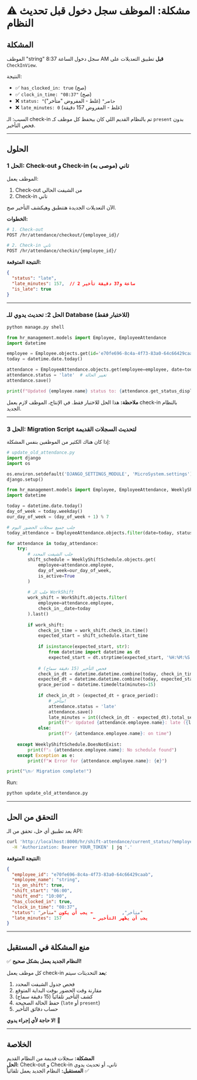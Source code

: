 # ⚠️ مشكلة: الموظف سجل دخول قبل تحديث النظام

## المشكلة

الموظف "string" سجل دخول الساعة 8:37 AM **قبل** تطبيق التعديلات على `CheckInView`.

النتيجة:
- ✅ `has_clocked_in: true` (صح)
- ✅ `clock_in_time: "08:37"` (صح)
- ❌ `status: "حاضر"` (غلط - المفروض "متأخر")
- ❌ `late_minutes: 0` (غلط - المفروض 157 دقيقة)

السبب: الـ check-in تم بالنظام القديم اللي كان بيحفظ كل موظف كـ `present` بدون فحص التأخير.

---

## الحلول

### الحل 1: Check-out و Check-in تاني (موصى به)

الموظف يعمل:
1. Check-out من الشيفت الحالي
2. Check-in تاني

الآن التعديلات الجديدة هتتطبق وهيكشف التأخير صح.

**الخطوات:**
```bash
# 1. Check-out
POST /hr/attendance/checkout/{employee_id}/

# 2. Check-in تاني
POST /hr/attendance/checkin/{employee_id}/
```

**النتيجة المتوقعة:**
```json
{
  "status": "late",
  "late_minutes": 157,  // 2 ساعة و37 دقيقة تأخير
  "is_late": true
}
```

---

### الحل 2: تحديث يدوي للـ Database (للاختبار فقط)

```python
python manage.py shell

from hr_management.models import Employee, EmployeeAttendance
import datetime

employee = Employee.objects.get(id='e70fe696-8c4a-4f73-83a0-64c66429caab')
today = datetime.date.today()

attendance = EmployeeAttendance.objects.get(employee=employee, date=today)
attendance.status = 'late'  # تغيير الحالة
attendance.save()

print(f"Updated {employee.name} status to: {attendance.get_status_display()}")
```

**ملاحظة:** هذا الحل للاختبار فقط. في الإنتاج، الموظف لازم يعمل check-in بالنظام الجديد.

---

### الحل 3: Migration Script لتحديث السجلات القديمة

إذا كان هناك الكثير من الموظفين بنفس المشكلة:

```python
# update_old_attendance.py
import django
import os

os.environ.setdefault('DJANGO_SETTINGS_MODULE', 'MicroSystem.settings')
django.setup()

from hr_management.models import Employee, EmployeeAttendance, WeeklyShiftSchedule, WorkShift
import datetime

today = datetime.date.today()
day_of_week = today.weekday()
our_day_of_week = (day_of_week + 1) % 7

# جلب جميع سجلات الحضور اليوم
today_attendance = EmployeeAttendance.objects.filter(date=today, status='present')

for attendance in today_attendance:
    try:
        # جلب الشيفت المحدد
        shift_schedule = WeeklyShiftSchedule.objects.get(
            employee=attendance.employee,
            day_of_week=our_day_of_week,
            is_active=True
        )
        
        # جلب الـ WorkShift
        work_shift = WorkShift.objects.filter(
            employee=attendance.employee,
            check_in__date=today
        ).last()
        
        if work_shift:
            check_in_time = work_shift.check_in.time()
            expected_start = shift_schedule.start_time
            
            if isinstance(expected_start, str):
                from datetime import datetime as dt
                expected_start = dt.strptime(expected_start, '%H:%M:%S').time() if len(expected_start) > 5 else dt.strptime(expected_start, '%H:%M').time()
            
            # فحص التأخير (15 دقيقة سماح)
            check_in_dt = datetime.datetime.combine(today, check_in_time)
            expected_dt = datetime.datetime.combine(today, expected_start)
            grace_period = datetime.timedelta(minutes=15)
            
            if check_in_dt > (expected_dt + grace_period):
                # متأخر!
                attendance.status = 'late'
                attendance.save()
                late_minutes = int((check_in_dt - expected_dt).total_seconds() / 60)
                print(f"✅ Updated {attendance.employee.name}: late ({late_minutes} minutes)")
            else:
                print(f"✓ {attendance.employee.name}: on time")
                
    except WeeklyShiftSchedule.DoesNotExist:
        print(f"⚠ {attendance.employee.name}: No schedule found")
    except Exception as e:
        print(f"❌ Error for {attendance.employee.name}: {e}")

print("\n✅ Migration complete!")
```

Run:
```bash
python update_old_attendance.py
```

---

## التحقق من الحل

بعد تطبيق أي حل، تحقق من الـ API:

```bash
curl 'http://localhost:8000/hr/shift-attendance/current_status/?employee_id=e70fe696-8c4a-4f73-83a0-64c66429caab' \
  -H 'Authorization: Bearer YOUR_TOKEN' | jq '.'
```

**النتيجة المتوقعة:**
```json
{
  "employee_id": "e70fe696-8c4a-4f73-83a0-64c66429caab",
  "employee_name": "string",
  "is_on_shift": true,
  "shift_start": "06:00",
  "shift_end": "10:00",
  "has_clocked_in": true,
  "clock_in_time": "08:37",
  "status": "متأخر",           ← يجب أن يكون "متأخر"
  "late_minutes": 157            ← يجب أن يظهر التأخير
}
```

---

## منع المشكلة في المستقبل

✅ **النظام الجديد يعمل بشكل صحيح!**

كل موظف يعمل check-in **بعد** التحديثات سيتم:
1. فحص جدول الشيفت المحدد
2. مقارنة وقت الحضور بوقت البداية المتوقع
3. كشف التأخير تلقائياً (15 دقيقة سماح)
4. حفظ الحالة الصحيحة (`late` أو `present`)
5. حساب دقائق التأخير

**لا حاجة لأي إجراء يدوي!** 🎉

---

## الخلاصة

**المشكلة:** سجلات قديمة من النظام القديم  
**الحل:** Check-out و Check-in تاني، أو تحديث يدوي  
**المستقبل:** النظام الجديد يعمل تلقائياً ✅
